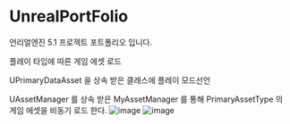 # UnrealPortFolio
언리얼엔진 5.1 프로젝트 포트폴리오 입니다.



플레이 타입에 따른 게임 에셋 로드 

UPrimaryDataAsset 을 상속 받은 클래스에 플레이 모드선언

UAssetManager 를 상속 받은 MyAssetManager 를 통해 PrimaryAssetType 의 게임 에셋을 비동기 로드 한다.
![image](https://github.com/user-attachments/assets/31f44fea-bdaf-4ebd-a1b1-30448f20300b)
![image](https://github.com/user-attachments/assets/7ff28a72-3723-490f-a647-450bec9e4faf)

